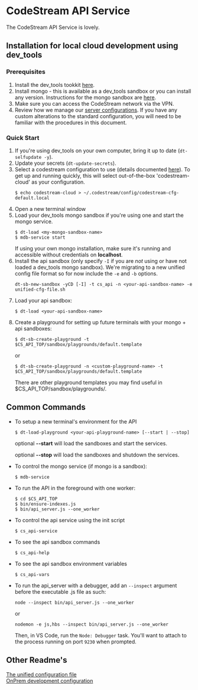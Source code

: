 
# CodeStream API Service

The CodeStream API Service is lovely.


## Installation for local cloud development using dev_tools

### Prerequisites
1. Install the dev_tools tookkit
   [here](https://github.com/teamcodestream/dev_tools).
1. Install mongo - this is available as a dev_tools sandbox or you can install
   any version. Instructions for the mongo sandbox are
   [here](https://github.com/teamcodestream/mongodb_tools).
1. Make sure you can access the CodeStream network via the VPN.
1. Review how we manage our [server configurations](README.unified-cfg-file.md).
   If you have any custom alterations to the standard configuration, you will
   need to be familiar with the procedures in this document.

### Quick Start
1. If you're using dev_tools on your own computer, bring it up to date
   (`dt-selfupdate -y`).
1. Update your secrets (`dt-update-secrets`).
1. Select a codestream configuration to use (details documented
   [here](README.unified-cfg-file.md)). To get up and running quickly, this will
   select out-of-the-box 'codestream-cloud' as your configuration.
	```
	$ echo codestream-cloud > ~/.codestream/config/codestream-cfg-default.local
	```
1. Open a new terminal window
1. Load your dev_tools mongo sandbox if you're using one and start the mongo service.
	```
	$ dt-load <my-mongo-sandbox-name>
	$ mdb-service start
	```
    If using your own mongo installation, make sure it's running and accessible
    without credentials on **localhost**.
1. Install the api sandbox (only specify `-I` if you are *not* using or have not
   loaded a dev_tools mongo sandbox). We're migrating to a new unified config
   file format so for now include the `-e` and `-b` options.
	```
	dt-sb-new-sandbox -yCD [-I] -t cs_api -n <your-api-sandbox-name> -e unified-cfg-file.sh
	```
1. Load your api sandbox:
	```
	$ dt-load <your-api-sandbox-name>
	```
1. Create a playground for setting up future terminals with your mongo + api
   sandboxes:
	```
	$ dt-sb-create-playground -t $CS_API_TOP/sandbox/playgrounds/default.template
	```
	or
	```
	$ dt-sb-create-playground -n <custom-playground-name> -t $CS_API_TOP/sandbox/playgrounds/default.template
	```
   There are other playground templates you may find useful in $CS_API_TOP/sandbox/playgrounds/.


## Common Commands

- To setup a new terminal's environment for the API
    ```
    $ dt-load-playground <your-api-playground-name> [--start | --stop]
    ```
    optional **--start** will load the sandboxes and start the services.
	
	optional **--stop** will load the sandboxes and shutdown the services.

- To control the mongo service (if mongo is a sandbox):
	```
	$ mdb-service
	```

- To run the API in the foreground with one worker:
	```
	$ cd $CS_API_TOP
	$ bin/ensure-indexes.js
	$ bin/api_server.js --one_worker
	```

- To control the api service using the init script
	```
	$ cs_api-service
	```

- To see the api sandbox commands
	```
	$ cs_api-help
	```

- To see the api sandbox environment variables
	```
	$ cs_api-vars
	```

- To run the api_server with a debugger, add an `--inspect` argument before the
   executable .js file as such:
	```
	node --inspect bin/api_server.js --one_worker
	```
	or
	```
	nodemon -e js,hbs --inspect bin/api_server.js --one_worker
	```
	Then, in VS Code, run the `Node: Debugger` task. You'll want to attach to the process running on port `9230` when prompted.


## Other Readme's

[The unified configuration file](README.unified-cfg-file.md)
<br>
[OnPrem development configuration](README.onprem-development.md)
